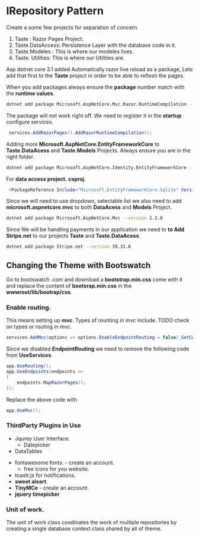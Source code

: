 # IRepository Pattern

Create a  some few projects for separation of concern. 

1. Taste : Razor Pages Project.
2. Taste.DataAccess: Persistence Layer with the database code in it.
3. Taste.Modeles : This is where our modeles lives.
4. Taste. Utilities: This is where our Utilities are.

Asp dotnet core 3.1 added Automatically razor live reload as a package, Lets add that first to the **Taste** project in order to be able to reflesh the pages.

When you add packages always ensure the **package** number match with the **runtime values**.

```bash
dotnet add package Microsoft.AspNetCore.Mvc.Razor.RuntimeCompilation --version 3.1.10
```

The package will not work right off. We need to register it in the **startup** configure services.

```csharp
 services.AddRazorPages().AddRazorRuntimeCompilation();
```

Adding more **Microsoft.AspNetCore.EntityFrameworkCore** to **Taste.DataAcess** and **Taste.Models** Projects. Always ensure you are in the right folder.

```bash
dotnet add package Microsoft.AspNetCore.Identity.EntityFrameworkCore --version 3.1.8
```

For **data access project.** **csproj**.

```bash
 <PackageReference Include="Microsoft.EntityFrameworkCore.Sqlite" Version="3.1.8" />
```

Since we will need to use dropdown, selectable list we also need to add **microsoft.aspnetcore.mvc** to both **DataAcess** and **Models** Project.

```bash
dotnet add package Microsoft.AspNetCore.Mvc --version 2.2.0
```

Since We will be handling payments in our application we need to **to Add Stripe.net** to our projects **Taste** and **Taste.DataAcess**.

```bash
dotnet add package Stripe.net --version 39.31.0
```

## Changing the Theme with Bootswatch

Go to bootswatch .com and download a **bootstrap.min.css** come with it and replace the content of **bootsrap.min.css** in the **wwwroot/lib/bootrap/css**.

### Enable routing.

This means setting up **mvc**. Types of rounting in mvc include.
TODO check on types or routing in mvc.

```csharp
services.AddMvc(options => options.EnableEndpointRouting = false).SetCompatibilityVersion(Microsoft.AspNetCore.Mvc.CompatibilityVersion.Version_3_0);
```

Since we disabled **EndpointRouting** we need to remove the following code from **UseServices**.

```csharp
app.UseRouting();
app.UseEndpoints(endpoints =>
{
    endpoints.MapRazorPages();
});
```
Replace the above code with 

```csharp
app.UseMvc();
```

### ThirdParty Plugins in Use

* Jqurey User Interface.
   - Datepicker
* DataTables
- fontawesome fonts. - create an account.
  - free icons for you website.
- toastr.js for notifications.
- **sweet aleart**.
- **TinyMCe** - create an account.
- **jquery timepicker**


### Unit of work.

The unit of work class coodinates the work of multiple repositories by creating a single database context class shared by all of theme.







